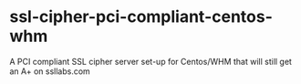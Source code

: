 # ssl-cipher-pci-compliant-centos-whm
A PCI compliant SSL cipher server set-up for Centos/WHM that will still get an A+ on ssllabs.com
